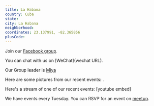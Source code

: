 ```yaml
---
title: La Habana
country: Cuba
state: 
city: La Habana
neighborhood: 
coordinates: 23.137991, -82.365856
plusCode:
---
```

Join our [Facebook group](https://www.facebook.com/groups/free.code.camp.havana).

You can chat with us on [WeChat](wechat URL).

Our Group leader is [Miya](freecodecamp.org/miya)

Here are some pictures from our recent events:
![]().

Here's a stream of one of our recent events:
[youtube embed]

We have events every Tuesday. You can RSVP for an event on [meetup](meetupurl).
